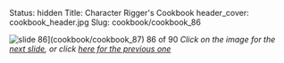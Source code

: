 Status: hidden
Title: Character Rigger's Cookbook
header_cover: cookbook_header.jpg
Slug: cookbook/cookbook_86

![slide 86](https://dl.dropboxusercontent.com/u/2977490/presentations/cookbook/img86.jpg)](cookbook/cookbook_87)
86 of 90
_Click on the image for the [next slide](cookbook/cookbook_87), or click [here for the previous one](cookbook/cookbook_85)_
